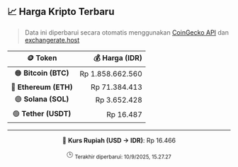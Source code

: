 

<!-- HARGA_KRIPTO -->
## 📈 Harga Kripto Terbaru

> Data ini diperbarui secara otomatis menggunakan [CoinGecko API](https://www.coingecko.com/) dan [exchangerate.host](https://exchangerate.host/)

<div align="center">

| 🪙 Token | 💰 Harga (IDR) |
|:------:|---------------:|
| 🟠 **Bitcoin (BTC)**   | Rp 1.858.662.560 |
| 🔵 **Ethereum (ETH)**  | Rp 71.384.413 |
| 🟣 **Solana (SOL)**    | Rp 3.652.428 |
| 🟢 **Tether (USDT)**   | Rp 16.487 |

---

💱 **Kurs Rupiah (USD → IDR)**: Rp 16.466

🕒 <sub>Terakhir diperbarui: 10/9/2025, 15.27.27</sub>

</div>
<!-- /HARGA_KRIPTO -->